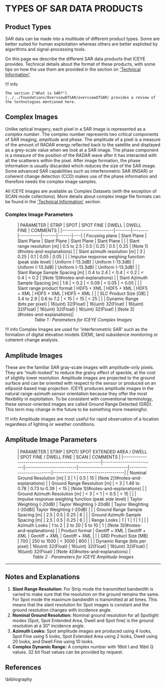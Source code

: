 # TYPES OF SAR DATA PRODUCTS

## Product Types

SAR data can be made into a multitude of different product types. Some are better suited for human exploitation whereas others are better exploited by algorithms and signal-processing tools.

On this page we describe the different SAR data products that ICEYE provides. Technical details about the format of these products, with some tips on how the use them are provided in the section on ['Technical Information'](../../productFormats/introduction).

!!! info

    The section ["What is SAR?"](../../foundations/OverviewOfSAR/overviewOfSAR) provides a review of the technologies mentioned here. 

<!---
There are three different *levels* of SAR data product:

* RAW RADAR Data
* Single Look Complex imagery
* Multi-looked amplitude imagery
* Orthorectified imagery
-->

<!-- ## RAW RADAR Data -->
<!-- Each satellite transmits many pulses per second (between 2 and 7 thousand) and then listens to their reflections from the Earth's surface. The recorded reflected data forms the basic ingredients of every SAR image. This data is downloaded to the ground and passed through one of ICEYE's image formation processors where it is converted into a SAR image. -->
<!---->
<!-- The image formation processing performed on the raw data can be implemented in many different ways in the same way that a cake can be made from raw ingredients using many different recipes. We try to process the images in a way that is useful to the largest number of customers. If the standard processing is not quite what you want, you have two options: the first is to discuss your needs with our Cusomer Operations and Satellite Planning team who will get the SAR Engineers involved to see how we can help. The second option is to request the RAW SAR pulse data and pass this through your own SAR image formation processor. We provide this data in the US Government sponsored, sensor-agnostic format called 'Compensated Phase History Data' (CPHD).  -->
<!---->
<!-- !!! info -->
<!--     CPHD is particularly useful for governments - especially if they process SAR imagery from other vendors in addition to ICEYE. Controlling how the image is produced allows the images to be precisely compared and combined. It also allows a level of data assurance for the government as the integrity of the individual SAR pulses echoes can be validated. -->


## Complex Images

Unlike optical imagery, each pixel in a SAR image is represented as a *complex number*. The complex number represents two critical components of SAR imaging, *amplitude* and *phase*. The amplitude of a pixel is a measure of the amount of RADAR energy reflected back to the satellite and displayed as a grey-scale value when we look at a SAR image. The phase component is a measure of the position of the RADAR wave after it has interacted with all the scatterers within the pixel. After image formation, the phase information is usually discarded which reduces the size of the SAR image. Some advanced SAR capabilities such as interferometric SAR (INSAR) or coherent change detection (CCD) makes use of the phase information and therefore needs the complex image samples.

All ICEYE images are available as Complex Datasets (with the exception of SCAN mode collections). More details about complex image file formats can be found in the ['Technical Information'](../../productFormats/slc) section.

<!---
<span style="color:darkred">[TODO] make animation showing the nature of a complex image </span>.


### IQ Image Format
The conventional way of storing complex imagery is know as the *IQ Format*. In this format, each pixel is stored as two values, one called '*I*' (standing for 'In-phase') and one called '*Q*' (standing for 'Quadrature'). Because the format does not directly store the amplitude imformation, then a conversion must be made to view the image. Being a well understood standard however, there are many tools, often open-source, that can be used to help with IQ image operations. (eg SNAP[@snap]).


!!! Warning 
    Complex images, by their nature, are always *single-look*. This means that they contain the *native* resolution of the collection. ICEYE satellites always collect much finer resolution in the azimuth direction than the range direction. (eg a SPOT image has an azimuth resolution of 25cm whereas the slant range resolution is 50cm.) We also save our complex images in the slant-plane. This means that if you view the image in a picture viewing package (eg GIMP), the image will appear distorted as the square pixels on your screen are actually representing rectangular pixels on the ground. 
-->

### Complex Image Parameters
<figure markdown>
| PARAMETER                                            | STRIP | SPOT  | SPOT FINE | DWELL | DWELL FINE | COMMENTS                          |
|--------------------------|--------|--------|-----------|-------|-------|----|
| Focusing plane                                       |  Slant Plane       | Slant Plane        | Slant Plane | Slant Plane | Slant Plane |                 |
| Slant range resolution [m]                           | 0.5 to 2.5         | 0.5                | 0.25 | 0.5 | 0.25 | [Note 1](#notes-and-explanations) |
| Slant azimuth resolution [m]                         | 3                  | 0.25               | 0.1 | 0.05 |  0.05 |                          |
| Impulse response weighing function (peak side level) | Uniform (-13.3dB)  | Uniform (-13.3dB)  | Uniform (-13.3dB) | Uniform (-13.3dB) |  Uniform (-13.3dB)   |
| Slant Range Sample Spacing [m]                       | 0.4 to 2.4         | < 0.4              | < 0.2 | < 0.4 | < 0.2 | [Note 1](#notes-and-explanations) | 
| Slant Azimuth Sample Spacing [m]                     | 1.6                | < 0.2              | < 0.09 | < 0.05 | < 0.05 |                            |
| Slant range product format                           | HDF5 + XML         | HDF5 + XML         | HDF5 + XML | HDF5 + XML |   HDF5 + XML |                |
| SLC Product Size [GB]                                | 3.4 to 2.9         | 0.6 to 7.2         |  < 15  | < 15 |        < 25 |               |
| Dynamic Range (bits per pixel)                       | 16(uint) 32(Float) | 16(uint) 32(Float) | 16(uint) 32(Float)  | 16(uint) 32(Float) | 16(uint) 32(Float) | [Note 3](#notes-and-explanations)| 
<figcaption align = "center"><em>Table 1 : Parameters for ICEYE Complex Images</em></figcaption>
</figure>

<!---
## Multi-looked Amplitude Images

Once the complex SAR image has been formed, additional processing is applied to make it as useful as possible for human exploitation. The image is first *mult

<span style="color:darkred">[TODO] make animation showing multi-looking. </span>.


## Orthorectified imagery

SAR complex images contain pixels that have both amplitude and phase values. They are produced at full resolution and are projected in the inclined direction of illumination, called the slant plane. Since complex images retain phase information, they can be used to produce numerous SAR products like coherent change images and precise surface motion measurements.
-->

!!! info
    Complex Images are used for 'interferometric SAR' such as the formation of digital elevation models (DEM), land subsidence monitoring or coherent change analysis.

## Amplitude Images

These are the familiar SAR gray-scale images with amplitude-only pixels. They are “multi-looked” to reduce the grainy effect of speckle, at the cost of slightly lower resolution. Amplitude images are projected to the ground surface and can be oriented with respect to the sensor or produced on an ellipsoid-based map projection. ICEYE produces amplitude images in the natural range-azimuth sensor orientation because they offer the most flexibility in exploitation. To be consistent with conventional terminology, these sensor-oriented images are called Ground Range Detected (GRD). This term may change in the future to be something more meaningful.

!!! info
    Amplitude images are most useful for rapid observation of a location regardless of lighting or weather conditions.



## Amplitude Image Parameters
<figure markdown>
| PARAMETER                                            | STRIP                    | SPOT/ SPOT EXTENDED AREA / DWELL                     | SPOT FINE / DWELL FINE              | SCAN                     | COMMENTS                           |
|------------------------------------------------------|--------------------------|--------------------------|-------------------------|--------------------------|------------------------------------|
| Nominal Ground Resolution [m]                          | 3                      | 1               | 0.5             | 15                     |  [Note 2](#notes-and-explanations) |
| Ground Range Resolution [m]                          | < 3                      | 1.46 to 0.78               | 0.73 to 0.39            | < 15                     |  [Note 1](#notes-and-explanations) |
| Ground Azimuth Resolution [m]                        | < 3                      | < 1                      | < 0.5                   | < 15                     |                                    |
| Impulse response weighing function (peak side level) | Taylor Weighting (-20dB) | Taylor Weighting (-20dB) | Taylor Weighting (-20dB)| Taylor Weighting (-20dB) |                                    |
| Ground Range Sample Spacing [m]                      | 2.5                      | 0.5                      | 0.25                    | 6                        |                                    |
| Ground Azimuth Sample Spacing [m]                    | 2.5                      | 0.5                      | 0.25                    | 6                        |                                    |
| Range Looks                                          | 1                        | 1                        | 1                       | 1                        |                                    |
| Azimuth Looks                                        | 1 to 2                   | 2 to 20                  | 5 to 10                      |  1                        |     [Note 3](#notes-and-explanations)                               |
| Product format                                       | Geotiff + XML            | Geotiff + XML            | Geotiff + XML           | Geotiff + XML            |                                    |
| GRD Product Size [MB]                                | 700                      | 250 to 1500                     | < 3000                  | 800                      |                                    |
| Dynamic Range (bits per pixel)                       | 16(uint) 32(Float)       | 16(uint) 32(Float)       | 16(uint) 32(Float)      | 16(uint) 32(Float)       | [Note 4](#notes-and-explanations) |
<figcaption align = "center"><em>Table 2 : Parameters for ICEYE Amplitude Images</em></figcaption>
</figure>

-----

## Notes and Explanations
1. **Slant Range Resolution:** For Strip mode the transmitted bandwidth is varied to make sure that the resolution on the ground remains the same. For Spot mode the maximum bandwidth is transmitted at all times. This means that the slant resolution for Spot images is constant and the ground resolution changes with incidence angle.
2. **Nominal Ground Resolution:**  Nominal ground resolution for all Spotlight modes (Spot, Spot Entended Area, Dwell and Spot fine) is the ground resolution at a 30° incidence angle. 
3. **Azimuth Looks:** Spot amplitude images are produced using 4 looks, Spot Fine using 5 looks, Spot Extended Area using 2 looks, Dwell using 20 looks, and Dwell Fine using 10 looks.
4. **Complex Dynamic Range:** A complex number with 16bit I and 16bit Q values. 32 bit float values can be provided by request.


## References
\bibliography
